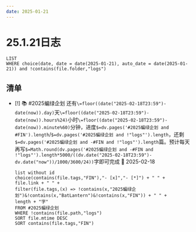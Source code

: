 ```yaml
---
date: 2025-01-21
---
```


# 25.1.21日志

```dataview
LIST
WHERE choice(date, date = date(2025-01-21), auto_date = date(2025-01-21)) and !contains(file.folder,"logs")
```

## 清单

- [!] 📚 #2025蝙绿企划 还有`\=floor((date("2025-02-18T23:59")-date(now)).day)`天`\=floor((date("2025-02-18T23:59")-date(now)).hours%24)`小时`\=floor((date("2025-02-18T23:59")-date(now)).minute%60)`分钟，进度`$=dv.pages('#2025蝙绿企划 and #FIN').length`/`$=dv.pages('#2025蝙绿企划 and !"logs"').length`，还剩`$=dv.pages('#2025蝙绿企划 and -#FIN and !"logs"').length`篇。预计每天再写`$=Math.round(dv.pages('#2025蝙绿企划 and -#FIN and !"logs"').length*5000/((dv.date("2025-02-18T23:59")-dv.date("now"))/1000/3600/24))`字即可完成 📅 2025-02-18

    ```dataview
    list without id
    choice(contains(file.tags,"FIN"),"- [x]","- [*]") + " " +
    file.link + " " +
    filter(file.tags,(x) => !contains(x,"2025蝙绿企划")&!contains(x,"BatLantern")&!contains(x,"FIN")) + " " +
    length + "字"
    FROM #2025蝙绿企划
    WHERE !contains(file.path,"logs")
    SORT file.mtime DESC
    SORT contains(file.tags,"FIN")
    ```
